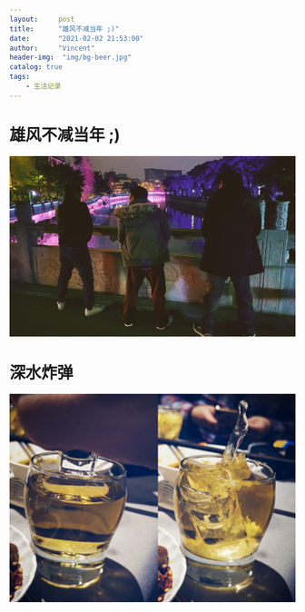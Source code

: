 ```yaml
---
layout:     post
title:      "雄风不减当年 ;)"
date:       "2021-02-02 21:53:00"
author:     "Vincent"
header-img:  "img/bg-beer.jpg"
catalog: true
tags:
    - 生活记录
---
```



# 雄风不减当年 ;)

![雄风不减当年](/img/in-post/bro1.jpg)


# 深水炸弹

![深水炸弹](/img/in-post/bro2.jpg)





 
